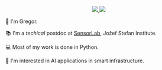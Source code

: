 <div id="badges" align="center">
<a href="https://www.linkedin.com/in/gcerar/">
	<img src="https://img.shields.io/badge/linkedin-%230077B5.svg?&style=for-the-badge&logo=linkedin&logoColor=white" />
</a>
<a href="https://twitter.com/GCerar">
	<img src="https://img.shields.io/badge/twitter-%230077B5.svg?&style=for-the-badge&logo=twitter&logoColor=white&color=00acee" />
</a>
</div>

:wave: I'm Gregor.

:books: I'm a *techical* postdoc at [SensorLab](https://sensorlab.ijs.si), Jožef Stefan Institute.

:computer: Most of my work is done in Python.

:eyes: I'm interested in AI applications in smart infrastructure.
